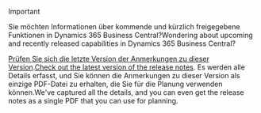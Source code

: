 > [!IMPORTANT]
>
> <span data-ttu-id="5b001-101">Sie möchten Informationen über kommende und kürzlich freigegebene Funktionen in Dynamics 365 Business Central?</span><span class="sxs-lookup"><span data-stu-id="5b001-101">Wondering about upcoming and recently released capabilities in Dynamics 365 Business Central?</span></span>
>
> <span data-ttu-id="5b001-102">[Prüfen Sie sich die letzte Version der Anmerkungen zu dieser Version](/business-applications-release-notes/April19/dynamics365-business-central/).</span><span class="sxs-lookup"><span data-stu-id="5b001-102">[Check out the latest version of the release notes](/business-applications-release-notes/April19/dynamics365-business-central/).</span></span> <span data-ttu-id="5b001-103">Es werden alle Details erfasst, und Sie können die Anmerkungen zu dieser Version als einzige PDF-Datei zu erhalten, die Sie für die Planung verwenden können.</span><span class="sxs-lookup"><span data-stu-id="5b001-103">We've captured all the details, and you can even get the release notes as a single PDF that you can use for planning.</span></span>  
